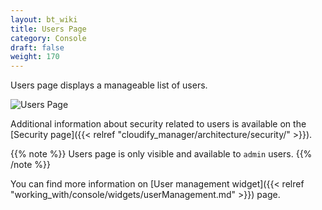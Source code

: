 ```yaml
---
layout: bt_wiki
title: Users Page
category: Console
draft: false
weight: 170
---
```


Users page displays a manageable list of users.

![Users Page]( /images/ui/pages/users-page.png )

Additional information about security related to users is available on the [Security page]({{< relref "cloudify_manager/architecture/security/" >}}).

{{% note %}}
Users page is only visible and available to `admin` users.
{{% /note %}}

You can find more information on [User management widget]({{< relref "working_with/console/widgets/userManagement.md" >}}) page.
